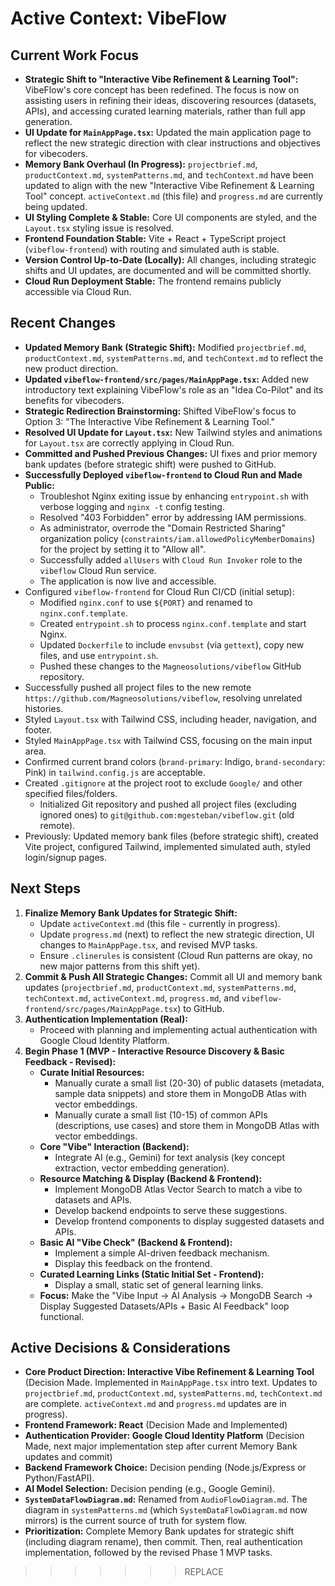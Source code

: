 # Active Context: VibeFlow

## Current Work Focus
*   **Strategic Shift to "Interactive Vibe Refinement & Learning Tool":** VibeFlow's core concept has been redefined. The focus is now on assisting users in refining their ideas, discovering resources (datasets, APIs), and accessing curated learning materials, rather than full app generation.
*   **UI Update for `MainAppPage.tsx`:** Updated the main application page to reflect the new strategic direction with clear instructions and objectives for vibecoders.
*   **Memory Bank Overhaul (In Progress):** `projectbrief.md`, `productContext.md`, `systemPatterns.md`, and `techContext.md` have been updated to align with the new "Interactive Vibe Refinement & Learning Tool" concept. `activeContext.md` (this file) and `progress.md` are currently being updated.
*   **UI Styling Complete & Stable:** Core UI components are styled, and the `Layout.tsx` styling issue is resolved.
*   **Frontend Foundation Stable:** Vite + React + TypeScript project (`vibeflow-frontend`) with routing and simulated auth is stable.
*   **Version Control Up-to-Date (Locally):** All changes, including strategic shifts and UI updates, are documented and will be committed shortly.
*   **Cloud Run Deployment Stable:** The frontend remains publicly accessible via Cloud Run.

## Recent Changes
*   **Updated Memory Bank (Strategic Shift):** Modified `projectbrief.md`, `productContext.md`, `systemPatterns.md`, and `techContext.md` to reflect the new product direction.
*   **Updated `vibeflow-frontend/src/pages/MainAppPage.tsx`:** Added new introductory text explaining VibeFlow's role as an "Idea Co-Pilot" and its benefits for vibecoders.
*   **Strategic Redirection Brainstorming:** Shifted VibeFlow's focus to Option 3: "The Interactive Vibe Refinement & Learning Tool."
*   **Resolved UI Update for `Layout.tsx`:** New Tailwind styles and animations for `Layout.tsx` are correctly applying in Cloud Run.
*   **Committed and Pushed Previous Changes:** UI fixes and prior memory bank updates (before strategic shift) were pushed to GitHub.
*   **Successfully Deployed `vibeflow-frontend` to Cloud Run and Made Public:**
    *   Troubleshot Nginx exiting issue by enhancing `entrypoint.sh` with verbose logging and `nginx -t` config testing.
    *   Resolved "403 Forbidden" error by addressing IAM permissions.
    *   As administrator, overrode the "Domain Restricted Sharing" organization policy (`constraints/iam.allowedPolicyMemberDomains`) for the project by setting it to "Allow all".
    *   Successfully added `allUsers` with `Cloud Run Invoker` role to the `vibeflow` Cloud Run service.
    *   The application is now live and accessible.
*   Configured `vibeflow-frontend` for Cloud Run CI/CD (initial setup):
    *   Modified `nginx.conf` to use `${PORT}` and renamed to `nginx.conf.template`.
    *   Created `entrypoint.sh` to process `nginx.conf.template` and start Nginx.
    *   Updated `Dockerfile` to include `envsubst` (via `gettext`), copy new files, and use `entrypoint.sh`.
    *   Pushed these changes to the `Magneosolutions/vibeflow` GitHub repository.
*   Successfully pushed all project files to the new remote `https://github.com/Magneosolutions/vibeflow`, resolving unrelated histories.
*   Styled `Layout.tsx` with Tailwind CSS, including header, navigation, and footer.
*   Styled `MainAppPage.tsx` with Tailwind CSS, focusing on the main input area.
*   Confirmed current brand colors (`brand-primary`: Indigo, `brand-secondary`: Pink) in `tailwind.config.js` are acceptable.
*   Created `.gitignore` at the project root to exclude `Google/` and other specified files/folders.
    *   Initialized Git repository and pushed all project files (excluding ignored ones) to `git@github.com:mgesteban/vibeflow.git` (old remote).
*   Previously: Updated memory bank files (before strategic shift), created Vite project, configured Tailwind, implemented simulated auth, styled login/signup pages.

## Next Steps
1.  **Finalize Memory Bank Updates for Strategic Shift:**
    *   Update `activeContext.md` (this file - currently in progress).
    *   Update `progress.md` (next) to reflect the new strategic direction, UI changes to `MainAppPage.tsx`, and revised MVP tasks.
    *   Ensure `.clinerules` is consistent (Cloud Run patterns are okay, no new major patterns from this shift yet).
2.  **Commit & Push All Strategic Changes:** Commit all UI and memory bank updates (`projectbrief.md`, `productContext.md`, `systemPatterns.md`, `techContext.md`, `activeContext.md`, `progress.md`, and `vibeflow-frontend/src/pages/MainAppPage.tsx`) to GitHub.
3.  **Authentication Implementation (Real):**
    *   Proceed with planning and implementing actual authentication with Google Cloud Identity Platform.
4.  **Begin Phase 1 (MVP - Interactive Resource Discovery & Basic Feedback - Revised):**
    *   **Curate Initial Resources:**
        *   Manually curate a small list (20-30) of public datasets (metadata, sample data snippets) and store them in MongoDB Atlas with vector embeddings.
        *   Manually curate a small list (10-15) of common APIs (descriptions, use cases) and store them in MongoDB Atlas with vector embeddings.
    *   **Core "Vibe" Interaction (Backend):**
        *   Integrate AI (e.g., Gemini) for text analysis (key concept extraction, vector embedding generation).
    *   **Resource Matching & Display (Backend & Frontend):**
        *   Implement MongoDB Atlas Vector Search to match a vibe to datasets and APIs.
        *   Develop backend endpoints to serve these suggestions.
        *   Develop frontend components to display suggested datasets and APIs.
    *   **Basic AI "Vibe Check" (Backend & Frontend):**
        *   Implement a simple AI-driven feedback mechanism.
        *   Display this feedback on the frontend.
    *   **Curated Learning Links (Static Initial Set - Frontend):**
        *   Display a small, static set of general learning links.
    *   **Focus:** Make the "Vibe Input -> AI Analysis -> MongoDB Search -> Display Suggested Datasets/APIs + Basic AI Feedback" loop functional.

## Active Decisions & Considerations
*   **Core Product Direction: Interactive Vibe Refinement & Learning Tool** (Decision Made. Implemented in `MainAppPage.tsx` intro text. Updates to `projectbrief.md`, `productContext.md`, `systemPatterns.md`, `techContext.md` are complete. `activeContext.md` and `progress.md` updates are in progress).
*   **Frontend Framework: React** (Decision Made and Implemented)
*   **Authentication Provider: Google Cloud Identity Platform** (Decision Made, next major implementation step after current Memory Bank updates and commit)
*   **Backend Framework Choice:** Decision pending (Node.js/Express or Python/FastAPI).
*   **AI Model Selection:** Decision pending (e.g., Google Gemini).
*   **`SystemDataFlowDiagram.md`:** Renamed from `AudioFlowDiagram.md`. The diagram in `systemPatterns.md` (which `SystemDataFlowDiagram.md` now mirrors) is the current source of truth for system flow.
*   **Prioritization:** Complete Memory Bank updates for strategic shift (including diagram rename), then commit. Then, real authentication implementation, followed by the revised Phase 1 MVP tasks.
>>>>>>> REPLACE

